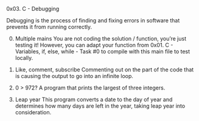 0x03. C - Debugging

Debugging is the process of finding and fixing errors in software that prevents it from running correctly.

0. Multiple mains
	You are not coding the solution / function, you’re just testing it! However, you can adapt your function from 0x01. C - Variables, if, else, while - Task #0 to compile with this main file to test locally.
	
1. Like, comment, subscribe
	Commenting out on the part of the code that is causing the output to go into an infinite loop.

2. 0 > 972?
	A program that prints the largest of three integers.
	
3. Leap year
	This program converts a date to the day of year and determines how many days are left in the year, taking leap year into consideration.
